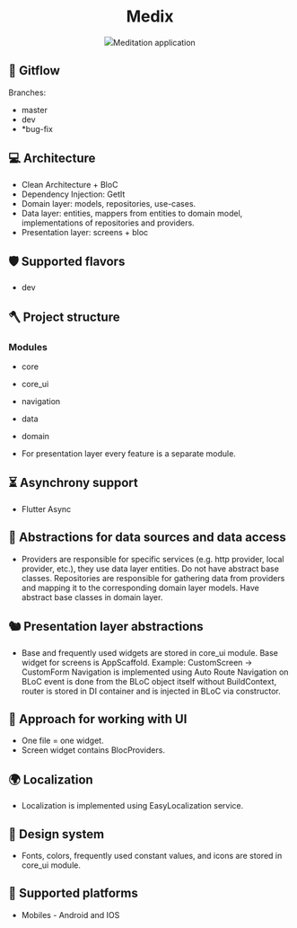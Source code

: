 <h1 align="center" id="title">Medix</h1>

<p align="center"><img src="https://github.com/AliAltiyev/medix/assets/100046123/54073557-03fa-40c1-8bd4-6328ed8708e1"


<p id="description">Meditation application</p>

  
  
<h2>🧐 Gitflow </h2>

Branches: 
* master
* dev
* *bug-fix

  
<h2>💻 Architecture </h2>

*   Clean Architecture + BloC
*   Dependency Injection: GetIt
*   Domain layer: models, repositories, use-cases.
*   Data layer: entities, mappers from entities to domain model, implementations of 
    repositories and providers.
*   Presentation layer: screens + bloc


<h2>🛡️ Supported flavors </h2>

 *  dev


<h2>🪓 Project structure </h2>

<h3> Modules </h3>
 
 *  core
 
 *  core_ui
 
 *  navigation
 
 *  data
 
 *  domain
 
 *  For presentation layer every feature is a separate module.

<h2>⏳ Asynchrony support </h2>

 *  Flutter Async

<h2> 📑 Abstractions for data sources and data access </h2>

* Providers are responsible for specific services (e.g. http provider, local provider, etc.),
they use data layer entities. Do not have abstract base classes.
Repositories are responsible for gathering data from providers
and mapping it to the corresponding domain layer models. Have abstract base classes in domain layer.

<h2> 🐿️ Presentation layer abstractions </h2>

* Base and frequently used widgets are stored in core_ui module.
Base widget for screens is AppScaffold.
Example: CustomScreen -> CustomForm
Navigation is implemented using Auto Route
Navigation on BLoC event is done from the BLoC object itself without BuildContext,
router is stored in DI container and is injected in BLoC via constructor.


<h2> 🐧 Approach for working with UI </h2>

* One file = one widget.
* Screen widget contains BlocProviders.


<h2> 🌍 Localization </h2>

* Localization is implemented using EasyLocalization service.


<h2> 🎨 Design system  </h2>

* Fonts, colors, frequently used constant values, and icons are stored in core_ui 
  module.

<h2> 📲 Supported platforms  </h2>

* Mobiles - Android and IOS
 

   
